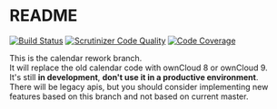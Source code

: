 README
======

[![Build Status](https://scrutinizer-ci.com/g/owncloud/calendar/badges/build.png?b=rework)](https://scrutinizer-ci.com/g/owncloud/calendar/build-status/rework) [![Scrutinizer Code Quality](https://scrutinizer-ci.com/g/owncloud/calendar/badges/quality-score.png?b=rework)](https://scrutinizer-ci.com/g/owncloud/calendar/?branch=rework) [![Code Coverage](https://scrutinizer-ci.com/g/owncloud/calendar/badges/coverage.png?b=rework)](https://scrutinizer-ci.com/g/owncloud/calendar/?branch=rework)

This is the calendar rework branch. <br>
It will replace the old calendar code with ownCloud 8 or ownCloud 9. <br>
It's still __in development__, __don't use it in a productive environment__.  <br>
There will be legacy apis, but you should consider implementing new features based on this branch and not based on current master.
